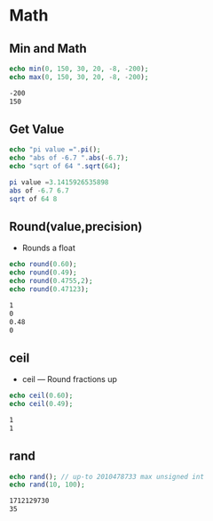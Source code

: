 # Math

## Min and Math

```php
echo min(0, 150, 30, 20, -8, -200);
echo max(0, 150, 30, 20, -8, -200);
```

```bash
-200
150
```

## Get Value

```php
echo "pi value =".pi();
echo "abs of -6.7 ".abs(-6.7);
echo "sqrt of 64 ".sqrt(64);
```

```php
pi value =3.1415926535898
abs of -6.7 6.7
sqrt of 64 8
```

## Round(value,precision)

- Rounds a float

```php
echo round(0.60);
echo round(0.49);
echo round(0.4755,2);
echo round(0.47123);
```

```bash
1
0
0.48
0
```

## ceil

- ceil — Round fractions up

```php
echo ceil(0.60);
echo ceil(0.49);
```

```bash
1
1
```

## rand

```php
echo rand(); // up-to 2010478733 max unsigned int
echo rand(10, 100);
```

```bash
1712129730
35
```
